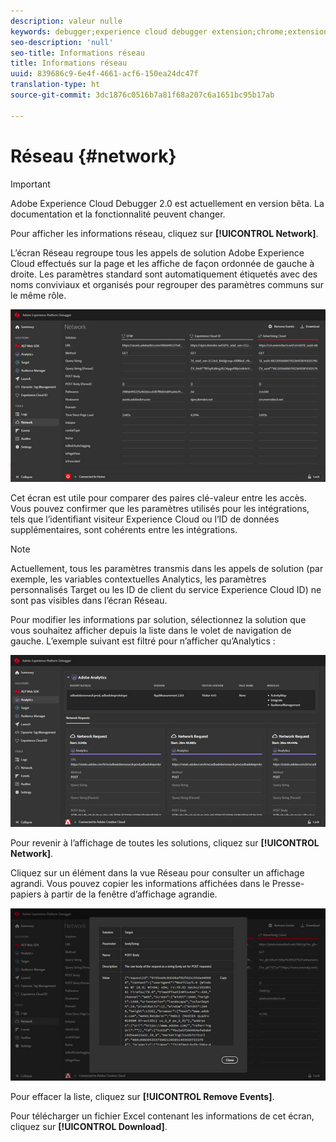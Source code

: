 ```yaml
---
description: valeur nulle
keywords: debugger;experience cloud debugger extension;chrome;extension;network;information
seo-description: 'null'
seo-title: Informations réseau
title: Informations réseau
uuid: 839686c9-6e4f-4661-acf6-150ea24dc47f
translation-type: ht
source-git-commit: 3dc1876c0516b7a81f68a207c6a1651bc95b17ab

---
```



# Réseau {#network}

>[!IMPORTANT]
>
>Adobe Experience Cloud Debugger 2.0 est actuellement en version bêta. La documentation et la fonctionnalité peuvent changer.

Pour afficher les informations réseau, cliquez sur **[!UICONTROL Network]**.

L’écran Réseau regroupe tous les appels de solution Adobe Experience Cloud effectués sur la page et les affiche de façon ordonnée de gauche à droite. Les paramètres standard sont automatiquement étiquetés avec des noms conviviaux et organisés pour regrouper des paramètres communs sur le même rôle.

![](assets/network.jpg)

Cet écran est utile pour comparer des paires clé-valeur entre les accès. Vous pouvez confirmer que les paramètres utilisés pour les intégrations, tels que l’identifiant visiteur Experience Cloud ou l’ID de données supplémentaires, sont cohérents entre les intégrations.

>[!NOTE]
>
>Actuellement, tous les paramètres transmis dans les appels de solution (par exemple, les variables contextuelles Analytics, les paramètres personnalisés Target ou les ID de client du service Experience Cloud ID) ne sont pas visibles dans l’écran Réseau.

Pour modifier les informations par solution, sélectionnez la solution que vous souhaitez afficher depuis la liste dans le volet de navigation de gauche. L’exemple suivant est filtré pour n’afficher qu’Analytics :

![](assets/network-analytics.jpg)

Pour revenir à l’affichage de toutes les solutions, cliquez sur **[!UICONTROL Network]**.

Cliquez sur un élément dans la vue Réseau pour consulter un affichage agrandi. Vous pouvez copier les informations affichées dans le Presse-papiers à partir de la fenêtre d’affichage agrandie.

![](assets/network-expand.jpg)

<!--Use the icon at the top of each column to copy the server call URL to your clipboard, where you can paste it into another document for reference or debugging purposes.

![](assets/copy.jpg)-->

Pour effacer la liste, cliquez sur **[!UICONTROL Remove Events]**.

Pour télécharger un fichier Excel contenant les informations de cet écran, cliquez sur **[!UICONTROL Download]**.